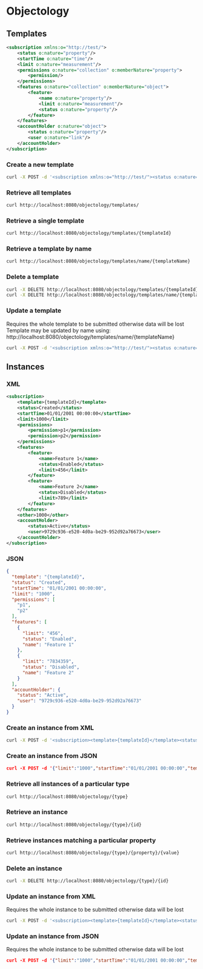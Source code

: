 Objectology
===========

## Templates

```xml
<subscription xmlns:o="http://test/">
    <status o:nature="property"/>
    <startTime o:nature="time"/>
    <limit o:nature="measurement"/>
    <permissions o:nature="collection" o:memberNature="property">
        <permission/>
    </permissions>
    <features o:nature="collection" o:memberNature="object">
        <feature>
            <name o:nature="property"/>
            <limit o:nature="measurement"/>
            <status o:nature="property"/>
        </feature>
    </features>
    <accountHolder o:nature="object">
        <status o:nature="property"/>
        <user o:nature="link"/>
    </accountHolder>
</subscription>
```

### Create a new template

```sh
curl -X POST -d '<subscription xmlns:o="http://test/"><status o:nature="property"/><startTime o:nature="time"/><limit o:nature="measurement"/><permissions o:nature="collection" o:memberNature="property"><permission/></permissions><features o:nature="collection" o:memberNature="object"><feature><name o:nature="property"/><limit o:nature="measurement"/><status o:nature="property"/></feature></features><accountHolder o:nature="object"><status o:nature="property"/><user o:nature="link"/></accountHolder></subscription>' -H "Content-Type: text/xml" http://localhost:8080/objectology/templates
```

### Retrieve all templates

```sh
curl http://localhost:8080/objectology/templates/
```

### Retrieve a single template

```sh
curl http://localhost:8080/objectology/templates/{templateId}
```

### Retrieve a template by name

```sh
curl http://localhost:8080/objectology/templates/name/{templateName}
```

### Delete a template

```sh
curl -X DELETE http://localhost:8080/objectology/templates/{templateId}
curl -X DELETE http://localhost:8080/objectology/templates/name/{templateName}
```

### Update a template

Requires the whole template to be submitted otherwise data will be lost
Template may be updated by name using:  
http://localhost:8080/objectology/templates/name/{templateName}

```sh
curl -X POST -d '<subscription xmlns:o="http://test/"><status o:nature="property"/><startTime o:nature="time"/><limit o:nature="measurement"/><permissions o:nature="collection" o:memberNature="property"><permission/></permissions><features o:nature="collection" o:memberNature="object"><feature><name o:nature="property"/><limit o:nature="measurement"/><status o:nature="property"/></feature></features><accountHolder o:nature="object"><status o:nature="property"/><user o:nature="link"/></accountHolder></subscription>' -H "Content-Type: text/xml" http://localhost:8080/objectology/templates/{templateId}
```

## Instances

### XML

```xml
<subscription>
    <template>{templateId}</template>
    <status>Created</status>
    <startTime>01/01/2001 00:00:00</startTime>
    <limit>1000</limit>
    <permissions>
        <permission>p1</permission>
        <permission>p2</permission>
    </permissions>
    <features>
        <feature>
            <name>Feature 1</name>
            <status>Enabled</status>
            <limit>456</limit>
        </feature>
        <feature>
            <name>Feature 2</name>
            <status>Disabled</status>
            <limit>789</limit>
        </feature>
    </features>
    <other>1000</other>
    <accountHolder>
        <status>Active</status>
        <user>9729c936-e520-4d0a-be29-952d92a76673</user>
    </accountHolder>
</subscription>
```

### JSON

```json
{
  "template": "{templateId}",
  "status": "Created",
  "startTime": "01/01/2001 00:00:00",
  "limit": "1000",
  "permissions": [
    "p1",
    "p2"
  ],
  "features": [
    {
      "limit": "456",
      "status": "Enabled",
      "name": "Feature 1"
    },
    {
      "limit": "7834359",
      "status": "Disabled",
      "name": "Feature 2"
    }
  ],
  "accountHolder": {
    "status": "Active",
    "user": "9729c936-e520-4d0a-be29-952d92a76673"
  }
}
```

### Create an instance from XML

```sh
curl -X POST -d '<subscription><template>{templateId}</template><status>Created</status><startTime>01/01/2001 00:00:00</startTime><limit>1000</limit><permissions><permission>p1</permission>        <permission>p2</permission></permissions><features><feature><name>Feature 1</name><status>Enabled</status><limit>456</limit></feature><feature><name>Feature 2</name><status>Disabled</status><limit>789</limit></feature></features><other>1000</other><accountHolder><status>Active</status><user>9729c936-e520-4d0a-be29-952d92a76673</user>    </accountHolder></subscription>' -H "Content-Type: text/xml" http://localhost:8080/objectology/subscription/
```

### Create an instance from JSON

```json
curl -X POST -d '{"limit":"1000","startTime":"01/01/2001 00:00:00","template":"45e98874-659c-472d-a9f7-e7c5c1259986","accountHolder":{"template":"72cd730f-badb-44ba-8abd-3b14264a45b3","user":"9729c936-e520-4d0a-be29-952d92a76673"},"status":"Created","features":[{"limit":"456","status":"Enabled","name":"Feature 1"},{"limit":"7834359","status":"Disabled","name":"Feature 2"}],"permissions":["p1","p2"]}' -H "Content-Type: application/json" http://localhost:8080/objectology/subscription
```

### Retrieve all instances of a particular type

```sh
curl http://localhost:8080/objectology/{type}
```

### Retrieve an instance

```sh
curl http://localhost:8080/objectology/{type}/{id}
```

### Retrieve instances matching a particular property

```sh
curl http://localhost:8080/objectology/{type}/{property}/{value}
```

### Delete an instance

```sh
curl -X DELETE http://localhost:8080/objectology/{type}/{id}
```

### Update an instance from XML

Requires the whole instance to be submitted otherwise data will be lost

```sh
curl -X POST -d '<subscription><template>{templateId}</template><status>Created</status><startTime>01/01/2001 00:00:00</startTime><limit>1000</limit><permissions><permission>p1</permission>        <permission>p2</permission></permissions><features><feature><name>Feature 1</name><status>Enabled</status><limit>456</limit></feature><feature><name>Feature 2</name><status>Disabled</status><limit>789</limit></feature></features><other>1000</other><accountHolder><status>Active</status><user>9729c936-e520-4d0a-be29-952d92a76673</user>    </accountHolder></subscription>' -H "Content-Type: text/xml" http://localhost:8080/objectology/subscription/{id}
```

### Update an instance from JSON

Requires the whole instance to be submitted otherwise data will be lost

```json
curl -X POST -d '{"limit":"1000","startTime":"01/01/2001 00:00:00","template":"45e98874-659c-472d-a9f7-e7c5c1259986","accountHolder":{"template":"72cd730f-badb-44ba-8abd-3b14264a45b3","user":"9729c936-e520-4d0a-be29-952d92a76673"},"status":"Created","features":[{"limit":"456","status":"Enabled","name":"Feature 1"},{"limit":"7834359","status":"Disabled","name":"Feature 2"}],"permissions":["p1","p2"]}' -H "Content-Type: application/json" http://localhost:8080/objectology/subscription/{id}
```
